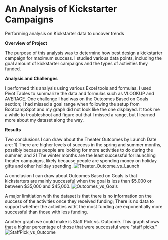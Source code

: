# An Analysis of Kickstarter Campaigns
Performing analysis on Kickstarter data to uncover trends

**Overview of Project**

The purpose of this analysis was to determine how best design a kickstarter campaign for maximum success. I studied various data points, including the goal amount of kickstarter campaigns and the types of activities they funded. 

**Analysis and Challenges**

I performed this analysis using various Excel tools and formulas. I used Pivot Tables to summarize the data and formulas such as VLOOKUP and AVERAGE. One challenge I had was on the Outcomes Based on Goals section; I had missed a goal range when following the setup from BootcampSpot and my graph did not look like the one displayed. It took me a while to troubleshoot and figure out that I missed a range, but I learned more about my dataset along the way.

**Results**

Two conclusions I can draw about the Theater Outcomes by Launch Date are: 1) There are higher levels of success in the spring and summer months, possibly because people are looking for more activities to do during the summer, and 2) The winter months are the least successful for launching theater campaigns, likely because people are spending money on holiday gifts and other holiday spending.
![Theater_Outcome_vs_Launch](https://user-images.githubusercontent.com/92737670/138790942-ea815765-3a48-4ae4-92a1-6d4e5762be4f.png)

A conclusion I can draw about Outcomes Based on Goals is that kickstarters are mainly successful when the goal is less than $5,000 or between $35,000 and $45,000.
![Outcomes_vs_Goals](https://user-images.githubusercontent.com/92737670/138790951-3f18cbd8-562a-4982-9977-fe4be17d090f.png)

A major limitiation with the dataset is that there is no information on the success of the activities once they received funding; There is no data to support whether the activities witht the most funding are exponentially more successful than those with less funding.

Another graph we could make is Staff Pick vs. Outcome. This graph shows that a higher percentage of those that were successful were "staff picks." 
![StaffPick_vs_Outcome](https://user-images.githubusercontent.com/92737670/138790909-3a8ae78a-87bd-434f-9b61-e2ce08dd5551.png)


